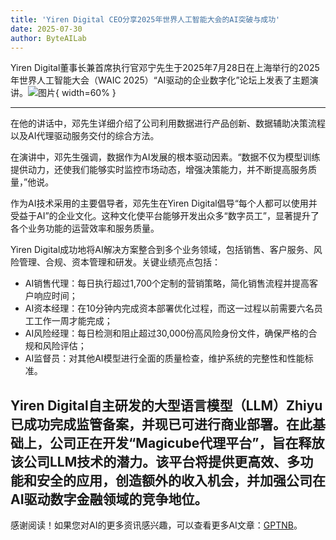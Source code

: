 ```yaml
---
title: 'Yiren Digital CEO分享2025年世界人工智能大会的AI突破与成功'
date: 2025-07-30
author: ByteAILab
---
```


Yiren Digital董事长兼首席执行官邓宁先生于2025年7月28日在上海举行的2025年世界人工智能大会（WAIC 2025）“AI驱动的企业数字化”论坛上发表了主题演讲。![图片](https://ai-techpark.com/wp-content/uploads/Yiren-Digit.jpg){ width=60% }

---
在他的讲话中，邓先生详细介绍了公司利用数据进行产品创新、数据辅助决策流程以及AI代理驱动服务交付的综合方法。

在演讲中，邓先生强调，数据作为AI发展的根本驱动因素。“数据不仅为模型训练提供动力，还使我们能够实时监控市场动态，增强决策能力，并不断提高服务质量，”他说。

作为AI技术采用的主要倡导者，邓先生在Yiren Digital倡导“每个人都可以使用并受益于AI”的企业文化。这种文化使平台能够开发出众多“数字员工”，显著提升了各个业务功能的运营效率和服务质量。

Yiren Digital成功地将AI解决方案整合到多个业务领域，包括销售、客户服务、风险管理、合规、资本管理和研发。关键业绩亮点包括：

- AI销售代理：每日执行超过1,700个定制的营销策略，简化销售流程并提高客户响应时间；
- AI资本经理：在10分钟内完成资本部署优化过程，而这一过程以前需要六名员工工作一周才能完成；
- AI风险经理：每日检测和阻止超过30,000份高风险身份文件，确保严格的合规和风险评估；
- AI监督员：对其他AI模型进行全面的质量检查，维护系统的完整性和性能标准。

Yiren Digital自主研发的大型语言模型（LLM）Zhiyu已成功完成监管备案，并现已可进行商业部署。在此基础上，公司正在开发“Magicube代理平台”，旨在释放该公司LLM技术的潜力。该平台将提供更高效、多功能和安全的应用，创造额外的收入机会，并加强公司在AI驱动数字金融领域的竞争地位。
---
感谢阅读！如果您对AI的更多资讯感兴趣，可以查看更多AI文章：[GPTNB](https://gptnb.com)。